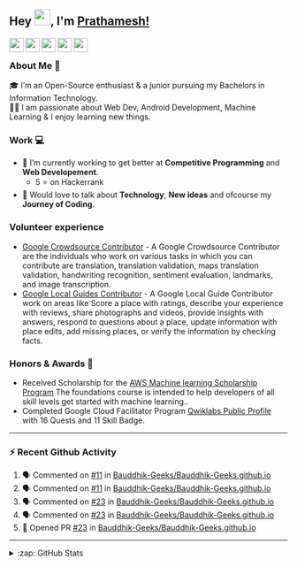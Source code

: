 ## Hey <img src="https://github.com/TheDudeThatCode/TheDudeThatCode/blob/master/Assets/Hi.gif" width="29px">, I'm [Prathamesh!]()

<a href="https://www.linkedin.com/in/prathamesh-borse/">
  <img align="left" width="26px" src="https://cdn.jsdelivr.net/npm/simple-icons@v3/icons/linkedin.svg"  />
</a>
<a href="https://instagram.com/dev_prathamig">
  <img align="left" width="26px" src="https://cdn.jsdelivr.net/npm/simple-icons@v3/icons/instagram.svg"  />
</a>
<a href="https://twitter.com/Dev_prathamtwt">
  <img align="left" width="26px" src="https://cdn.jsdelivr.net/npm/simple-icons@v3/icons/twitter.svg" />
</a>
<a href="mailto:prathameshborse.official@gmail.com">
  <img align="left" width="26px" src="https://cdn.jsdelivr.net/npm/simple-icons@v3/icons/gmail.svg" />
</a>
<a href="https://prathameshborse.medium.com/">
  <img align="left" width="26px" src="https://cdn.jsdelivr.net/npm/simple-icons@v3/icons/medium.svg" />
</a>
<br />

### About Me 🚀
🎓 I’m an Open-Source enthusiast & a junior pursuing my Bachelors in Information Technology. </br>
👨‍💻  I am passionate about Web Dev, Android Development, Machine Learning & I enjoy learning new things. </br>

### Work 💻
- 🌱 I’m currently working to get better at **Competitive Programming** and **Web Developement**.
  - 5 :star: on Hackerrank
- 💬 Would love to talk about **Technology**, **New ideas** and ofcourse my **Journey of Coding**.

### Volunteer experience
- [Google Crowdsource Contributor]() - A Google Crowdsource Contributor are the individuals who work on various tasks in which you can contribute are translation, translation validation, maps translation validation, handwriting recognition, sentiment evaluation, landmarks, and image transcription. 
- [Google Local Guides Contributor](https://www.google.com/maps/contrib/105412558492020731472/reviews/@20.0121819,73.5511349,8z/data=!3m1!4b1!4m3!8m2!3m1!1e1) - A Google Local Guide Contributor work on areas like Score a place with ratings, describe your experience with reviews, share photographs and videos, provide insights with answers, respond to questions about a place, update information with place edits, add missing places, or verify the information by checking facts.

### Honors & Awards 🏅
- Received Scholarship for the [AWS Machine learning Scholarship Program](https://www.udacity.com/course/aws-machine-learning-foundations--ud090) The foundations course is intended to help developers of all skill levels get started with machine learning..
- Completed Google Cloud Facilitator Program [Qwiklabs Public Profile](https://www.qwiklabs.com/public_profiles/e7000573-80c9-41e4-894a-33ece4b5128b) with 16 Quests and 11 Skill Badge.

---

### :zap: Recent Github Activity

<!--START_SECTION:activity-->

1. 🗣 Commented on [#11](https://github.com/Bauddhik-Geeks/Bauddhik-Geeks.github.io/issues/11) in [Bauddhik-Geeks/Bauddhik-Geeks.github.io](https://github.com/Bauddhik-Geeks/Bauddhik-Geeks.github.io)
2. 🗣 Commented on [#11](https://github.com/Bauddhik-Geeks/Bauddhik-Geeks.github.io/issues/11) in [Bauddhik-Geeks/Bauddhik-Geeks.github.io](https://github.com/Bauddhik-Geeks/Bauddhik-Geeks.github.io)
3. 🗣 Commented on [#23](https://github.com/Bauddhik-Geeks/Bauddhik-Geeks.github.io/issues/23) in [Bauddhik-Geeks/Bauddhik-Geeks.github.io](https://github.com/Bauddhik-Geeks/Bauddhik-Geeks.github.io)
4. 🗣 Commented on [#23](https://github.com/Bauddhik-Geeks/Bauddhik-Geeks.github.io/issues/23) in [Bauddhik-Geeks/Bauddhik-Geeks.github.io](https://github.com/Bauddhik-Geeks/Bauddhik-Geeks.github.io)
5. 💪 Opened PR [#23](https://github.com/Bauddhik-Geeks/Bauddhik-Geeks.github.io/pull/23) in [Bauddhik-Geeks/Bauddhik-Geeks.github.io](https://github.com/Bauddhik-Geeks/Bauddhik-Geeks.github.io)
<!--END_SECTION:activity-->

---

<details>
  <summary>:zap: GitHub Stats</summary>

<p>&nbsp;<img align="center" alt="prathamesh-borse" src="https://github-readme-stats.vercel.app/api?username=prathamesh-borse&show_icons=true&title_color=ffffff&icon_color=03fc8c&text_color=daf7dc&bg_color=191919" />

</details>
